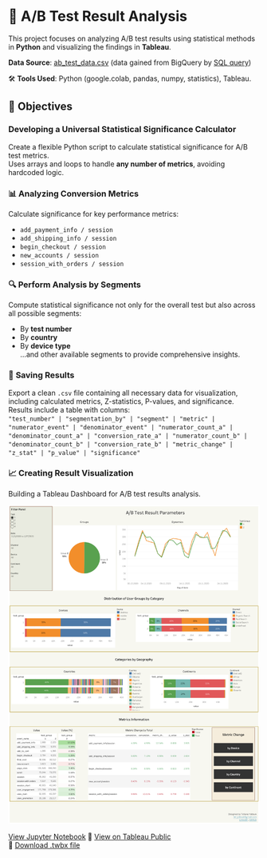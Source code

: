 # 🧪 A/B Test Result Analysis

This project focuses on analyzing A/B test results using statistical methods in **Python** and visualizing the findings in **Tableau**.


**Data Source**: [ab_test_data.csv](ab_test_data.csv) (data gained from BigQuery by [SQL query](SQL_Query))

🛠️ **Tools Used**: Python (google.colab, pandas, numpy, statistics), Tableau.


## 🎯 Objectives

### **Developing a Universal Statistical Significance Calculator**
Create a flexible Python script to calculate statistical significance for A/B test metrics.  
Uses arrays and loops to handle **any number of metrics**, avoiding hardcoded logic.


### 📊 **Analyzing Conversion Metrics**
Calculate significance for key performance metrics:  
- `add_payment_info / session`  
- `add_shipping_info / session`  
- `begin_checkout / session`  
- `new_accounts / session`  
- `session_with_orders / session`


### 🔍 **Perform Analysis by Segments**
Compute statistical significance not only for the overall test but also across all possible segments:  
- By **test number**  
- By **country**  
- By **device type**  
…and other available segments to provide comprehensive insights.


### 💾 **Saving Results**
Export a clean `.csv` file containing all necessary data for visualization, including calculated metrics, Z-statistics, P-values, and significance.  
Results include a table with columns:  
 `"test_number" | "segmentation_by" | "segment" | "metric" | "numerator_event" | "denominator_event" | "numerator_count_a" | "denominator_count_a" | "conversion_rate_a" | "numerator_count_b" | "denominator_count_b" | "conversion_rate_b" | "metric_change" | "z_stat" | "p_value" | "significance"`


### 📈 **Creating Result Visualization**
Building a Tableau Dashboard for A/B test results analysis.

![Dashboard Preview](AB_Test_Result_Parameters.png)  

[View Jupyter Notebook](https://colab.research.google.com/drive/1g3grYwrTD3EE9zBwMQurfZ514ennsnUs?usp=sharing)
🔗 [View on Tableau Public](https://public.tableau.com/views/ABTestResultParametersDashboard/ABTestResultParameters?:language=en-US&:sid=&:redirect=auth&:display_count=n&:origin=viz_share_link)  
📁 [Download .twbx file](AB_Test_Result_Parameters_Dashboard.twbx)


